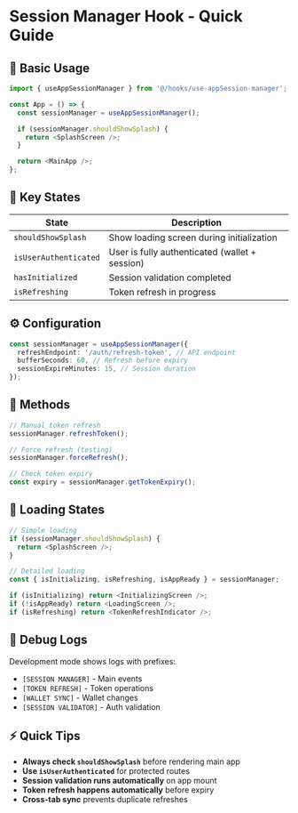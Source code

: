 # Session Manager Hook - Quick Guide

## 🚀 **Basic Usage**

```typescript
import { useAppSessionManager } from '@/hooks/use-appSession-manager';

const App = () => {
  const sessionManager = useAppSessionManager();

  if (sessionManager.shouldShowSplash) {
    return <SplashScreen />;
  }

  return <MainApp />;
};
```

## 🔄 **Key States**

| State                 | Description                                    |
| --------------------- | ---------------------------------------------- |
| `shouldShowSplash`    | Show loading screen during initialization      |
| `isUserAuthenticated` | User is fully authenticated (wallet + session) |
| `hasInitialized`      | Session validation completed                   |
| `isRefreshing`        | Token refresh in progress                      |

## ⚙️ **Configuration**

```typescript
const sessionManager = useAppSessionManager({
  refreshEndpoint: '/auth/refresh-token', // API endpoint
  bufferSeconds: 60, // Refresh before expiry
  sessionExpireMinutes: 15, // Session duration
});
```

## 🔧 **Methods**

```typescript
// Manual token refresh
sessionManager.refreshToken();

// Force refresh (testing)
sessionManager.forceRefresh();

// Check token expiry
const expiry = sessionManager.getTokenExpiry();
```

## 📱 **Loading States**

```typescript
// Simple loading
if (sessionManager.shouldShowSplash) {
  return <SplashScreen />;
}

// Detailed loading
const { isInitializing, isRefreshing, isAppReady } = sessionManager;

if (isInitializing) return <InitializingScreen />;
if (!isAppReady) return <LoadingScreen />;
if (isRefreshing) return <TokenRefreshIndicator />;
```

## 🐛 **Debug Logs**

Development mode shows logs with prefixes:

- `[SESSION MANAGER]` - Main events
- `[TOKEN REFRESH]` - Token operations
- `[WALLET SYNC]` - Wallet changes
- `[SESSION VALIDATOR]` - Auth validation

## ⚡ **Quick Tips**

- **Always check `shouldShowSplash`** before rendering main app
- **Use `isUserAuthenticated`** for protected routes
- **Session validation runs automatically** on app mount
- **Token refresh happens automatically** before expiry
- **Cross-tab sync** prevents duplicate refreshes
